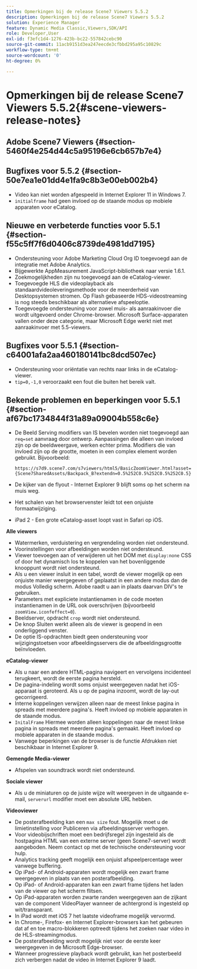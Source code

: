 ```yaml
---
title: Opmerkingen bij de release Scene7 Viewers 5.5.2
description: Opmerkingen bij de release Scene7 Viewers 5.5.2
solution: Experience Manager
feature: Dynamic Media Classic,Viewers,SDK/API
role: Developer,User
exl-id: f3efc1d4-1276-423b-bc22-557842cebc90
source-git-commit: 11acb9151d3ea247eecde3cfbbd295a95c10829c
workflow-type: tm+mt
source-wordcount: '0'
ht-degree: 0%

---
```


# Opmerkingen bij de release Scene7 Viewers 5.5.2{#scene-viewers-release-notes}

## Adobe Scene7 Viewers {#section-5460f4e254d44c5a95196e6cb657b7e4}

## Bugfixes voor 5.5.2 {#section-50e7ea1e01dd4e1fa9c8b3e00eb002b4}

* Video kan niet worden afgespeeld in Internet Explorer 11 in Windows 7.
* `initialframe` had geen invloed op de staande modus op mobiele apparaten voor eCatalog.

## Nieuwe en verbeterde functies voor 5.5.1 {#section-f55c5ff7f6d0406c8739de4981dd7195}

* Ondersteuning voor Adobe Marketing Cloud Org ID toegevoegd aan de integratie met Adobe Analytics.
* Bijgewerkte AppMeasurement JavaScript-bibliotheek naar versie 1.6.1.
* Zoekmogelijkheden zijn nu toegevoegd aan de eCatalog-viewer.
* Toegevoegde HLS die videoplayback als standaardvideoleveringsmethode voor de meerderheid van Desktopsystemen stromen. Op Flash gebaseerde HDS-videostreaming is nog steeds beschikbaar als alternatieve afspeeloptie.
* Toegevoegde ondersteuning voor zowel muis- als aanraakinvoer die wordt uitgevoerd onder Chrome-browser. Microsoft Surface-apparaten vallen onder deze categorie, maar Microsoft Edge werkt niet met aanraakinvoer met 5.5-viewers.

## Bugfixes voor 5.5.1 {#section-c64001afa2aa460180141bc8dcd507ec}

* Ondersteuning voor oriëntatie van rechts naar links in de eCatalog-viewer.
* `tip=0,-1,0` veroorzaakt een fout die buiten het bereik valt.

## Bekende problemen en beperkingen voor 5.5.1 {#section-af67bc1734844f31a89a09004b558c6e}

* De Beeld Serving modifiers van IS bevelen worden niet toegevoegd aan `req=set` aanvraag door ontwerp. Aanpassingen die alleen van invloed zijn op de beeldweergave, werken echter prima. Modifiers die van invloed zijn op de grootte, moeten in een complex element worden gebruikt. Bijvoorbeeld:

   `https://s7d9.scene7.com/s7viewers/html5/BasicZoomViewer.html?asset= {Scene7SharedAssets/Backpack_B?extendn=0.5%252C0.5%252C0.5%252C0.5}`

* De kijker van de flyout - Internet Explorer 9 blijft soms op het scherm na muis weg.
* Het schalen van het browservenster leidt tot een onjuiste formaatwijziging.
* iPad 2 - Een grote eCatalog-asset loopt vast in Safari op iOS.

**Alle viewers**

* Watermerken, verduistering en vergrendeling worden niet ondersteund.
* Voorinstellingen voor afbeeldingen worden niet ondersteund.
* Viewer toevoegen aan of verwijderen uit het DOM met `display:none` CSS of door het dynamisch los te koppelen van het bovenliggende knooppunt wordt niet ondersteund.
* Als u een viewer insluit in een tabel, wordt de viewer mogelijk op een onjuiste manier weergegeven of geplaatst in een andere modus dan de modus Volledig scherm. Adobe raadt u aan in plaats daarvan DIV&#39;s te gebruiken.
* Parameters met expliciete instantienamen in de code moeten instantienamen in de URL ook overschrijven (bijvoorbeeld `zoomView.iconfeffect=0`).
* Beeldserver, opdracht `crop` wordt niet ondersteund.
* De knop Sluiten werkt alleen als de viewer is geopend in een onderliggend venster.
* De optie IS-opdrachten biedt geen ondersteuning voor wijzigingstoetsen voor afbeeldingsservers die de afbeeldingsgrootte beïnvloeden.

**eCatalog-viewer**

* Als u naar een andere HTML-pagina navigeert en vervolgens incidenteel terugkeert, wordt de eerste pagina hersteld.
* De pagina-indeling wordt soms onjuist weergegeven nadat het iOS-apparaat is geroteerd. Als u op de pagina inzoomt, wordt de lay-out gecorrigeerd.
* Interne koppelingen verwijzen alleen naar de meest linkse pagina in spreads met meerdere pagina&#39;s. Heeft invloed op mobiele apparaten in de staande modus.
* `InitalFrame` Hiermee worden alleen koppelingen naar de meest linkse pagina in spreads met meerdere pagina&#39;s gemaakt. Heeft invloed op mobiele apparaten in de staande modus.
* Vanwege beperkingen van de browser is de functie Afdrukken niet beschikbaar in Internet Explorer 9.

**Gemengde Media-viewer**

* Afspelen van soundtrack wordt niet ondersteund.

**Sociale viewer**

* Als u de miniaturen op de juiste wijze wilt weergeven in de uitgaande e-mail, `serverurl` modifier moet een absolute URL hebben.

**Videoviewer**

* De posterafbeelding kan een `max size` fout. Mogelijk moet u de limietinstelling voor Publiceren via afbeeldingsserver verhogen.
* Voor videobijschriften moet een bedrijfsregel zijn ingesteld als de hostpagina HTML van een externe server (geen Scene7-server) wordt aangeboden. Neem contact op met de technische ondersteuning voor hulp.
* Analytics tracking geeft mogelijk een onjuist afspeelpercentage weer vanwege buffering.
* Op iPad- of Android-apparaten wordt mogelijk een zwart frame weergegeven in plaats van een posterafbeelding.
* Op iPad- of Android-apparaten kan een zwart frame tijdens het laden van de viewer op het scherm flitsen.
* Op iPad-apparaten worden zwarte randen weergegeven aan de zijkant van de component VideoPlayer wanneer de achtergrond is ingesteld op wit/transparant.
* In iPad wordt met iOS 7 het laatste videoframe mogelijk vervormd.
* In Chrome-, Firefox- en Internet Explorer-browsers kan het gebeuren dat af en toe macro-blokkeren optreedt tijdens het zoeken naar video in de HLS-streamingmodus.
* De posterafbeelding wordt mogelijk niet voor de eerste keer weergegeven in de Microsoft Edge-browser.
* Wanneer progressieve playback wordt gebruikt, kan het posterbeeld zich verbergen nadat de video in Internet Explorer 9 laadt.
